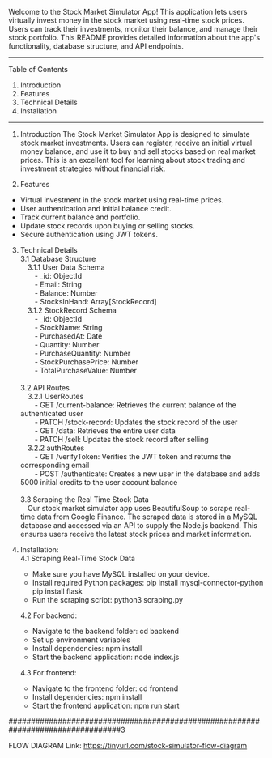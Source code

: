 Welcome to the Stock Market Simulator App!
This application lets users virtually invest money in the stock market using real-time stock prices. Users can track their investments, monitor their balance, and manage their stock portfolio. 
This README provides detailed information about the app's functionality, database structure, and API endpoints.

-------------------------------------------

Table of Contents
1. Introduction
2. Features
3. Technical Details
4. Installation
   
-------------------------------------------

1. Introduction
The Stock Market Simulator App is designed to simulate stock market investments.
Users can register, receive an initial virtual money balance, and use it to buy and sell stocks based on real market prices. This is an excellent tool for learning about stock trading and investment strategies without financial risk.

2. Features
- Virtual investment in the stock market using real-time prices.
- User authentication and initial balance credit.
- Track current balance and portfolio.
- Update stock records upon buying or selling stocks.
- Secure authentication using JWT tokens.

3. Technical Details <br />
      3.1 Database Structure <br />
          &emsp;3.1.1 User Data Schema <br />
                &emsp;&emsp;- _id: ObjectId <br />
                &emsp;&emsp;- Email: String <br />
                &emsp;&emsp;- Balance: Number <br />
                &emsp;&emsp;- StocksInHand: Array[StockRecord] <br />
          &emsp;3.1.2 StockRecord Schema <br />
                &emsp;&emsp;- _id: ObjectId <br />
                &emsp;&emsp;- StockName: String <br />
                &emsp;&emsp;- PurchasedAt: Date <br />
                &emsp;&emsp;- Quantity: Number <br />
                &emsp;&emsp;- PurchaseQuantity: Number <br />
                &emsp;&emsp;- StockPurchasePrice: Number <br />
                &emsp;&emsp;- TotalPurchaseValue: Number <br />
                <br />
      3.2 API Routes <br />
          &emsp;3.2.1 UserRoutes <br />
                &emsp;&emsp;- GET /current-balance: Retrieves the current balance of the authenticated user <br />
                &emsp;&emsp;- PATCH /stock-record: Updates the stock record of the user <br />
                &emsp;&emsp;- GET /data: Retrieves the entire user data <br />
                &emsp;&emsp;- PATCH /sell: Updates the stock record after selling <br />
          &emsp;3.2.2 authRoutes <br />
                &emsp;&emsp;- GET /verifyToken: Verifies the JWT token and returns the corresponding email <br />
                &emsp;&emsp;- POST /authenticate: Creates a new user in the database and adds 5000 initial credits to the user account balance <br />
                <br />
      3.3 Scraping the Real Time Stock Data <br />
         &emsp;Our stock market simulator app uses BeautifulSoup to scrape real-time data from Google Finance. The scraped data is stored in a MySQL database and accessed via an API to supply the Node.js backend. This ensures users receive the latest stock prices and market information.
   <br />
4. Installation: <br />
   4.1 Scraping Real-Time Stock Data
   - Make sure you have MySQL installed on your device.
   - Install required Python packages:
         pip install mysql-connector-python
         pip install flask
   - Run the scraping script:
         python3 scraping.py

   4.2 For backend:
   - Navigate to the backend folder:
         cd backend
   - Set up environment variables
   - Install dependencies:
         npm install
   - Start the backend application:
         node index.js

   4.3 For frontend:
   - Navigate to the frontend folder:
         cd frontend
   - Install dependencies:
         npm install
   - Start the frontend application:
         npm run start



#################################################################################3


FLOW DIAGRAM Link: https://tinyurl.com/stock-simulator-flow-diagram
